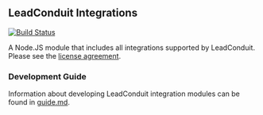 ## LeadConduit Integrations 

[![Build Status](https://travis-ci.org/activeprospect/leadconduit-integrations.svg?branch=master)](https://travis-ci.org/activeprospect/leadconduit-integrations)

A Node.JS module that includes all integrations supported by LeadConduit. Please see the [license agreement](http://creativecommons.org/licenses/by-nc-nd/4.0/).

### Development Guide

Information about developing LeadConduit integration modules can be found in [guide.md](guide.md).
